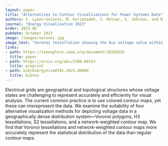 ```yaml
---
layout: paper
title: "Alternatives to Contour Visualizations for Power Systems Data"
authors: I. Lyons-Galante, M. Karimzadeh, S. Molnar, G. Johnson, and K. Gruchalla
journal: "Energy Visualization 2023"
order: 2023-05
pubdate: October 2023
image: /images/voronoi.jpg
image_text: "Voronoi tessellation showing the bus voltage value within each polygon. Each bus voltage is represented in its own polygon."
links:
- path: https://ieeexplore.ieee.org/document/10350255
  title: paper
- path: https://arxiv.org/abs/2308.09153 
  title: preprint
- path: bib/EnergyVis60781.2023.00009
  title: bibtex 
---
```

Electrical grids are geographical and topological structures whose voltage states are challenging to represent accurately and efficiently for visual analysis. The current common practice is to use colored contour maps, yet these can misrepresent the data. We examine the suitability of four alternative visualization methods for depicting voltage data in a geographically dense distribution system—Voronoi polygons, H3 tessellations, S2 tessellations, and a network-weighted contour map. We find that Voronoi tessellations and network-weighted contour maps more accurately represent the statistical distribution of the data than regular contour maps.


